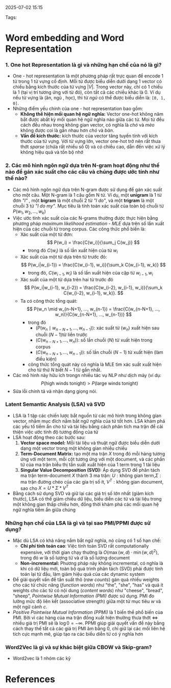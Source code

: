 2025-07-02 15:15


Tags:

# Word embedding and Word Representation

### 1. One hot Representation là gì và những hạn chế của nó là gì?
-  One - hot representation là một phương pháp rất trực quan để encode 1 từ trong 1 từ vựng cố định. Mỗi từ được biểu diễn dưới dạng 1 vector có chiều bằng kích thước của từ vựng $|V|$. Trong vector này, chỉ có 1 chiều là 1 (tại vị trí tương ứng với từ đó), còn tất cả các chiều khác là 0. Ví dụ nếu từ vựng là (ăn, ngủ , học), thì từ *ngủ* có thể được biểu diễn là: `[0, 1, 0]`.
-  Những điểm yếu chính của one - hot representation bao gồm: 
	-  **Không thể hiện mối quan hệ ngữ nghĩa:** Vector one-hot không năm bắt được abất kỳ mối quan hệ ngữ nghĩa nào giữa các từ. Mọi từ đều cách đều nhau trong không gian vector, có nghĩa là *chó* và *mèo* không được coi là gần nhau hơn *chó* và *bàn*.
	- **Vấn đề kích thước:** kích thước của vector tăng tuyến tính với kích thước của từ vựng. Với từ vựng lớn, vector one-hot trở nên rất thưa thớt *sparse* (chứa rất nhiều số 0) và có chiều cao, dẫn đến việc xử lý không hiệu quả và tốn bộ nhớ 
### 2. Các mô hình ngôn ngữ dựa trên N-gram hoạt động như thế nào để gán xác suất cho các câu và chúng được ước tính như thế nào?
-  Các mô hình ngôn ngữ dựa trên N-gram được sử dụng để gán xác suất cho một câu. Một N-gram là 1 câu gồm N từ. Ví dụ, một **unigram** là 1 từ đơn *"I"* , một **bigram** là một chuỗi 2 từ *"I do"*, và một **trigram** là một chuỗi 3 từ *"I do my"*. Mục tiêu là tính toán xác suất của toàn bộ chuỗi từ $P(w_1, w_2, \dots, w_k)$
-  Việc ước tính xác suất của các N-grams thường được thực hiện bằng phương pháp *maximum likelihood estimation - MLE* dựa trên số lần xuất hiện của các chuỗi từ trong corpus. Các công thức phổ biến là: 
	- Xác suất của một từ đơn: $$ P(w_i) = \frac{C(w_i)}{\sum_j C(w_j)} $$
		- trong đó $C(w_i)$ là số lần xuất hiện của từ $w_i$
	- Xác suất của một từ dựa trên từ trước đó: $$ P(w_i|w_{i-1}) = \frac{C(w_{i-1}, w_i)}{\sum_k C(w_{i-1}, w_k)} $$
		- trong đó, $C(w_{i-1}, w_i)$ là số lần xuất hiện của cặp từ $w_{i-1}, w_i$
	- Xác suất của một từ dựa trên hai từ trước đó $$ P(w_i|w_{i-1}, w_{i-2}) = \frac{C(w_{i-2}, w_{i-1}, w_i)}{\sum_k C(w_{i-2}, w_{i-1}, w_k)}. $$
	- Ta có công thức tỗng quát: $$
P(w_n \mid w_{n-N+1}, ..., w_{n-1}) = \frac{C(w_{n-N+1}, ..., w_n)}{C(w_{n-N+1}, ..., w_{n-1})}
$$
		- trong đó 
			- $( P(w_n \mid w_{n-N+1}, ..., w_{n-1}))$: xác suất từ $( w_n )$ xuất hiện sau chuỗi $( N-1 )$từ liền trước
			- $( C(w_{n-N+1}, ..., w_n) )$: số lần chuỗi $( N )$ từ xuất hiện trong corpus
			- $( C(w_{n-N+1}, ..., w_{n-1}) )$: số lần chuỗi $( N-1 )$ từ xuất hiện (làm điều kiện)
		- công thức tổng quát này có nghĩa là MLE tìm xác suất xuất hiện cho từ thứ $N$ biết $N-1$ từ gần nhất.
- Các mô hình này hữu ích trongn nhiều tác vụ NLP như dịch máy (ví dụ: $$P(\text{high winds tonight}) > P(\text{large winds tonight})$$
- Sửa lỗi chính tả và nhận dạng giọng nói.
### Latent Semantic Analysis (LSA) và SVD 
- LSA  là 1 tập các chiến lược bắt nguồn từ các mô hình trong không gian vector, nhằm mục đích nắm bắt ngữ nghĩa của từ tốt hơn. LSA khám phá các yếu tố tiềm ẩn cho từ và tài liệu bằng cách phân tích ma trận để cải thiện việc ước tính độ tương đồng của từ  
- LSA hoạt động theo các bước sau: 
	1. **Vector space model:** Mỗi tài liệu và thuật ngữ được biểu diễn dưới dạng một vector trong một không gian nhiều chiều 
	2. **Term-Document Matrix:** tạo một ma trận $X$ trong đó mỗi hàng tương ứng với một term, mỗi cột tương ứng với một document, và các phần tử của ma trận biểu thị tần suất xuất hiện của 1 term trong 1 tài liệu
	3. **Singular Value Decomposition (SVD):** Áp dụng SVD để phân tách ma trận term-document $X$ thành 3 ma trận: $U : \text{không gian term}$,$\Sigma : \text{ma trận đường chéo của các gía trị số ít}$, $V^T : \text{không gian document}$, sao cho $X = U*\Sigma*V^T$
- Bằng cách sử dụng SVD và giữ lại các giá trị số lớn nhất (giảm kích thước), LSA có thể giảm chiều dữ liệu, biểu diễn các từ và tài liệu trong một không gian thấp chiều hơn, đồng thời khám phá các mối quan hệ ngữ nghĩa tiềm ẩn giữa chúng 
### Những hạn chế của LSA là gì và tại sao PMI/PPMI  được sử dụng? 
- Mặc dù LSA có khả năng nắm bắt ngữ nghĩa, nó cũng có 1 số hạn chế:
	- **Chi phí tính toán cao**: Việc tính toán SVD rất computationally expensive, với thời gian chạy thường là $O(\max(w, d) \cdot \min(w,d)^2)$, trong đó $w$ là số lượng từ và $d$ là số lượng document
	- **Non-incremental:** Phương pháp này không incremental, có nghĩa là khi có dữ liệu mới, toàn bộ quá trình phân tách (SVD) phải được tính toán lại từ đầu, làm giảm hiệu quả của các dynamic system
- Để giải quyết vấn đề tần suất thô (*raw counts*) gán quá nhiều weights cho các từ chức năng (*function words*) như "the", "she", "has" và quá ít weights cho các từ có nội dung (*content words*) như "cheese", "bread", "sheep", *Pointwise Mutual Information (PMI)* được sử dụng. PMI đo lường mức độ liên kết (associative strength) giữa một từ mục tiêu $w$ và một ngữ cảnh $c$.
- *Positive Pointwise Mutual Information (PPMI)* là 1 biến thể phổ biến của PMI. Bởi vì các hàng của ma trận đồng xuất hiện thường thưa thớt <=> nhiều giá trị PMI sẽ là $\log 0 = -\infty$. PPMI giúp giải quyết vấn đề này bằng cách thay thế tất  cả các giá trị PMI âm bằng 0, chỉ giữ lại các mối liên hệ tích cực mạnh mẽ, giúp tạo ra các biểu diễn từ có ý nghĩa hơn 
### Word2Vec là gì và sự khác biệt giữa CBOW và Skip-gram?
- Word2vec là 1 nhóm các kỹ 
# References
